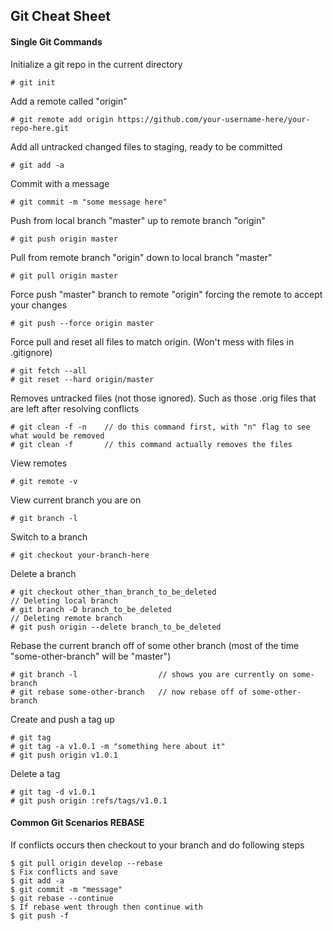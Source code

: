 
## Git Cheat Sheet

#### Single Git Commands
Initialize a git repo in the current directory

    # git init

Add a remote called "origin"

    # git remote add origin https://github.com/your-username-here/your-repo-here.git

Add all untracked changed files to staging, ready to be committed
    
    # git add -a

Commit with a message
    
    # git commit -m "some message here"

Push from local branch "master" up to remote branch "origin"
    
    # git push origin master

Pull from remote branch "origin" down to local branch "master"
    
    # git pull origin master

Force push "master" branch to remote "origin" forcing the remote to accept your changes 
    
    # git push --force origin master
    
Force pull and reset all files to match origin. (Won't mess with files in .gitignore)    
   
    # git fetch --all
    # git reset --hard origin/master    

Removes untracked files (not those ignored). Such as those .orig files that are left after resolving conflicts
    
    # git clean -f -n    // do this command first, with "n" flag to see what would be removed
    # git clean -f       // this command actually removes the files

View remotes

    # git remote -v

View current branch you are on

    # git branch -l

Switch to a branch

    # git checkout your-branch-here

Delete a branch
    
    # git checkout other_than_branch_to_be_deleted
    // Deleting local branch
    # git branch -D branch_to_be_deleted
    // Deleting remote branch
    # git push origin --delete branch_to_be_deleted

Rebase the current branch off of some other branch (most of the time "some-other-branch" will be "master")
   
    # git branch -l                  // shows you are currently on some-branch
    # git rebase some-other-branch   // now rebase off of some-other-branch

Create and push a tag up 

    # git tag
    # git tag -a v1.0.1 -m "something here about it"
    # git push origin v1.0.1

Delete a tag

    # git tag -d v1.0.1
    # git push origin :refs/tags/v1.0.1

#### Common Git Scenarios REBASE

If conflicts occurs then checkout to your branch and do following steps

    $ git pull origin develop --rebase
    $ Fix conflicts and save
    $ git add -a
    $ git commit -m "message"
    $ git rebase --continue
    $ If rebase went through then continue with
    $ git push -f
    
